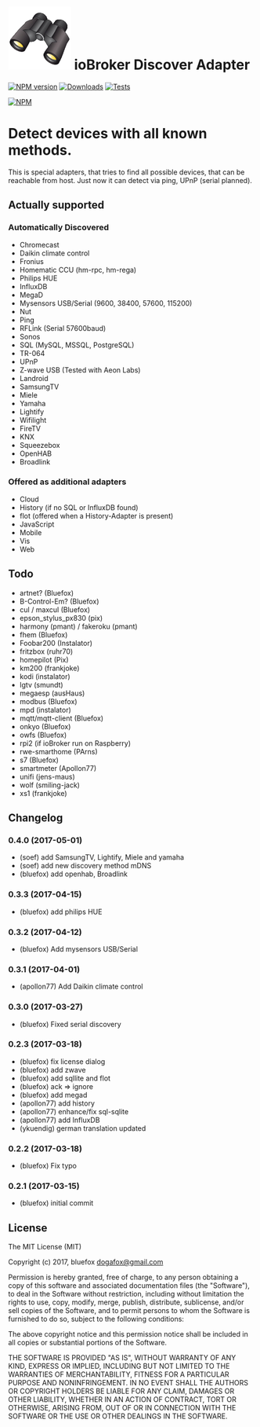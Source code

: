 ![Logo](admin/discovery.png)
ioBroker Discover Adapter
==============
[![NPM version](http://img.shields.io/npm/v/iobroker.discovery.svg)](https://www.npmjs.com/package/iobroker.discovery)
[![Downloads](https://img.shields.io/npm/dm/iobroker.discovery.svg)](https://www.npmjs.com/package/iobroker.discovery)
[![Tests](https://travis-ci.org/ioBroker/ioBroker.discovery.svg?branch=master)](https://travis-ci.org/ioBroker/ioBroker.discovery)

[![NPM](https://nodei.co/npm/iobroker.discovery.png?downloads=true)](https://nodei.co/npm/iobroker.discovery/)

# Detect devices with all known methods.

This is special adapters, that tries to find all possible devices, that can be reachable from host.
Just now it can detect via ping, UPnP (serial planned).

## Actually supported

### Automatically Discovered

- Chromecast
- Daikin climate control
- Fronius
- Homematic CCU (hm-rpc, hm-rega)
- Philips HUE
- InfluxDB
- MegaD
- Mysensors USB/Serial (9600, 38400, 57600, 115200)
- Nut
- Ping
- RFLink (Serial 57600baud)
- Sonos
- SQL (MySQL, MSSQL, PostgreSQL)
- TR-064
- UPnP
- Z-wave USB (Tested with Aeon Labs)
- Landroid
- SamsungTV
- Miele
- Yamaha
- Lightify
- Wifilight
- FireTV
- KNX
- Squeezebox
- OpenHAB
- Broadlink

### Offered as additional adapters
- Cloud
- History (if no SQL or InfluxDB found)
- flot (offered when a History-Adapter is present)
- JavaScript
- Mobile
- Vis
- Web

## Todo
- artnet? (Bluefox)
- B-Control-Em? (Bluefox)
- cul / maxcul (Bluefox)
- epson_stylus_px830 (pix)
- harmony (pmant) / fakeroku (pmant)
- fhem (Bluefox)
- Foobar200 (Instalator)
- fritzbox (ruhr70)
- homepilot (Pix)
- km200 (frankjoke)
- kodi (instalator)
- lgtv (smundt)
- megaesp (ausHaus)
- modbus (Bluefox)
- mpd (instalator)
- mqtt/mqtt-client (Bluefox)
- onkyo (Bluefox)
- owfs (Bluefox)
- rpi2 (if ioBroker run on Raspberry)
- rwe-smarthome (PArns)
- s7 (Bluefox)
- smartmeter (Apollon77)
- unifi (jens-maus)
- wolf (smiling-jack)
- xs1 (frankjoke)


## Changelog
### 0.4.0 (2017-05-01)
* (soef) add SamsungTV, Lightify, Miele and yamaha
* (soef) add new discovery method mDNS
* (bluefox) add openhab, Broadlink

### 0.3.3 (2017-04-15)
* (bluefox) add philips HUE

### 0.3.2 (2017-04-12)
* (bluefox) Add mysensors USB/Serial

### 0.3.1 (2017-04-01)
* (apollon77) Add Daikin climate control

### 0.3.0 (2017-03-27)
* (bluefox) Fixed serial discovery

### 0.2.3 (2017-03-18)
* (bluefox) fix license dialog
* (bluefox) add zwave
* (bluefox) add sqllite and flot
* (bluefox) ack => ignore
* (bluefox) add megad
* (apollon77) add history
* (apollon77) enhance/fix sql-sqlite
* (apollon77) add InfluxDB
* (ykuendig) german translation updated

### 0.2.2 (2017-03-18)
* (bluefox) Fix typo

### 0.2.1 (2017-03-15)
* (bluefox) initial commit

## License

The MIT License (MIT)

Copyright (c) 2017, bluefox <dogafox@gmail.com>

Permission is hereby granted, free of charge, to any person obtaining a copy
of this software and associated documentation files (the "Software"), to deal
in the Software without restriction, including without limitation the rights
to use, copy, modify, merge, publish, distribute, sublicense, and/or sell
copies of the Software, and to permit persons to whom the Software is
furnished to do so, subject to the following conditions:

The above copyright notice and this permission notice shall be included in
all copies or substantial portions of the Software.

THE SOFTWARE IS PROVIDED "AS IS", WITHOUT WARRANTY OF ANY KIND, EXPRESS OR
IMPLIED, INCLUDING BUT NOT LIMITED TO THE WARRANTIES OF MERCHANTABILITY,
FITNESS FOR A PARTICULAR PURPOSE AND NONINFRINGEMENT. IN NO EVENT SHALL THE
AUTHORS OR COPYRIGHT HOLDERS BE LIABLE FOR ANY CLAIM, DAMAGES OR OTHER
LIABILITY, WHETHER IN AN ACTION OF CONTRACT, TORT OR OTHERWISE, ARISING FROM,
OUT OF OR IN CONNECTION WITH THE SOFTWARE OR THE USE OR OTHER DEALINGS IN
THE SOFTWARE.
